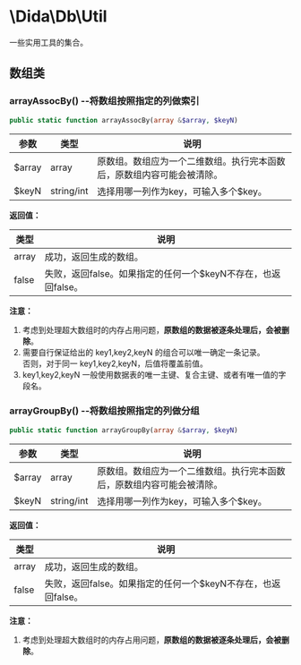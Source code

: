 # \Dida\Db\Util

一些实用工具的集合。

## 数组类

### arrayAssocBy() --将数组按照指定的列做索引

```php
public static function arrayAssocBy(array &$array, $keyN)
```

| 参数 |	类型 | 说明
|---|---|---
| $array | array | 原数组。数组应为一个二维数组。执行完本函数后，原数组内容可能会被清除。
| $keyN | string/int | 选择用哪一列作为key，可输入多个$key。


**返回值：**

| 类型 | 说明
|---|---
| array | 成功，返回生成的数组。
| false | 失败，返回false。如果指定的任何一个$keyN不存在，也返回false。

**注意：**

1. 考虑到处理超大数组时的内存占用问题，**原数组的数据被逐条处理后，会被删除**。
2. 需要自行保证给出的 key1,key2,keyN 的组合可以唯一确定一条记录。<br>否则，对于同一 key1,key2,keyN，后值将覆盖前值。
3. key1,key2,keyN 一般使用数据表的唯一主键、复合主键、或者有唯一值的字段名。

### arrayGroupBy() --将数组按照指定的列做分组

```php
public static function arrayGroupBy(array &$array, $keyN)
```

| 参数 |	类型 | 说明
|---|---|---
| $array | array | 原数组。数组应为一个二维数组。执行完本函数后，原数组内容可能会被清除。
| $keyN | string/int | 选择用哪一列作为key，可输入多个$key。


**返回值：**

| 类型 | 说明
|---|---
| array | 成功，返回生成的数组。
| false | 失败，返回false。如果指定的任何一个$keyN不存在，也返回false。

**注意：**

1. 考虑到处理超大数组时的内存占用问题，**原数组的数据被逐条处理后，会被删除**。